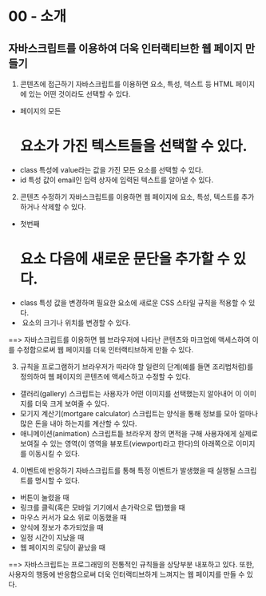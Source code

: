 # 00 - 소개

## 자바스크립트를 이용하여 더욱 인터랙티브한 웹 페이지 만들기

01. 콘텐츠에 접근하기
자바스크립트를 이용하면 요소, 특성, 텍스트 등 HTML 페이지에 있는 어떤 것이라도 선택할 수 있다.
- 페이지의 모든 <h1> 요소가 가진 텍스트들을 선택할 수 있다.
- class 특성에 value라는 값을 가진 모든 요소를 선택할 수 있다.
- id 특성 값이 email인 입력 상자에 입력된 텍스트를 알아낼 수 있다.

02. 콘텐츠 수정하기
자바스크립트를 이용하면 웹 페이지에 요소, 특성, 텍스트를 추가하거나 삭제할 수 있다.
- 첫번째 <h1>요소 다음에 새로운 문단을 추가할 수 있다.
- class 특성 값을 변경하며 필요한 요소에 새로운 CSS 스타일 규칙을 적용할 수 있다.
- <img> 요소의 크기나 위치를 변경할 수 있다.


==> 자바스크립트를 이용하면 웹 브라우저에 나타난 콘텐츠와 마크업에 액세스하여 이를 수정함으로써 웹 페이지를 더욱 인터랙티브하게 만들 수 있다.


03. 규칙을 프로그램하기
브라우저가 따라야 할 일련의 단계(예를 들면 조리법처럼)를 정의하여 웹 페이지의 콘텐츠에 액세스하고 수정할 수 있다.
- 갤러리(gallery) 스크립트는 사용자가 어떤 이미지를 선택했는지 알아내어 이 이미지를 더욱 크게 보여줄 수 있다.
- 모기지 계산기(mortgare calculator) 스크립트는 양식을 통해 정보를 모아 얼마나 많은 돈을 내야 하는지를 계산할 수 있다.
- 애니메이션(animation) 스크립트틑 브라우저 창의 면적을 구해 사용자에게 실제로 보여질 수 있는 영역(이 영역을 뷰포트(viewport)라고 한다)의 아래쪽으로
이미지를 이동시킬 수 있다.

04. 이벤트에 반응하기
자바스크립트를 통해 특정 이벤트가 발생했을 때 실행될 스크립트를 명시할 수 있다.
- 버튼이 눌렸을 때
- 링크를 클릭(혹은 모바일 기기에서 손가락으로 탭)했을 때
- 마우스 커서가 요소 위로 이동했을 때
- 양식에 정보가 추가되었을 때
- 일정 시간이 지났을 때
- 웹 페이지의 로딩이 끝났을 때

==> 자바스크립트는 프로그래밍의 전통적인 규칙들을 상당부분 내포하고 있다. 또한, 사용자의 행동에 반응함으로써 더욱 인터랙티브하게 느껴지는 웹 페이지를 만들 수 있다.